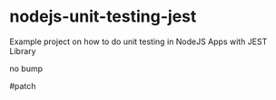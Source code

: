 # nodejs-unit-testing-jest
Example project on how to do unit testing in NodeJS Apps with JEST Library

no bump

#patch